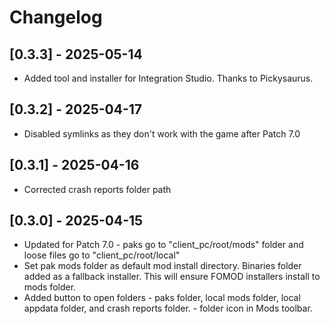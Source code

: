 # Changelog

## [0.3.3] - 2025-05-14
- Added tool and installer for Integration Studio. Thanks to Pickysaurus.

## [0.3.2] - 2025-04-17
- Disabled symlinks as they don't work with the game after Patch 7.0

## [0.3.1] - 2025-04-16
- Corrected crash reports folder path

## [0.3.0] - 2025-04-15
- Updated for Patch 7.0 - paks go to "client_pc/root/mods" folder and loose files go to "client_pc/root/local"
- Set pak mods folder as default mod install directory. Binaries folder added as a fallback installer. This will ensure FOMOD installers install to mods folder.
- Added button to open folders - paks folder, local mods folder, local appdata folder, and crash reports folder. - folder icon in Mods toolbar.